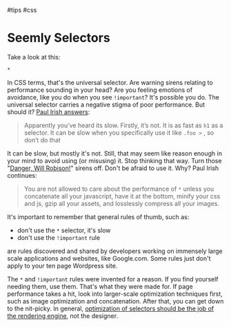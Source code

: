 #tips #css

# Seemly Selectors

Take a look at this:

`*`

In CSS terms, that's the universal selector. Are warning sirens relating to performance sounding in your head? Are you feeling emotions of avoidance, like you do when you see `!important`? It's possible you do. The universal selector carries a negative stigma of poor performance. But should it? [Paul Irish answers](http://paulirish.com/2012/box-sizing-border-box-ftw/):

> Apparently you’ve heard its slow. Firstly, it’s not. It is as fast as `h1` as a selector. It can be slow when you specifically use it like `.foo >` , so don’t do that

It can be slow, but mostly it's not. Still, that may seem like reason enough in your mind to avoid using (or misusing) it. Stop thinking that way. Turn those "[Danger, Will Robison!](http://en.wikipedia.org/wiki/Danger,_Will_Robinson)" sirens off. Don't be afraid to use it. Why? Paul Irish continues:

> You are not allowed to care about the performance of `*` unless you concatenate all your javascript, have it at the bottom, minify your css and js, gzip all your assets, and losslessly compress all your images.

It's important to remember that general rules of thumb, such as:

- don't use the `*` selector, it's slow
- don't use the `!important` rule

are rules discovered and shared by developers working on immensely large scale applications and websites, like Google.com. Some rules just don't apply to your ten page Wordpress site.

The `*` and `!important` rules were invented for a reason. If you find yourself needing them, use them. That's what they were made for. If page performance takes a hit, look into larger-scale optimization techniques first, such as image optimization and concatenation. After that, you can get down to the nit-picky. In general, [optimization of selectors should be the job of the rendering engine](http://calendar.perfplanet.com/2011/css-selector-performance-has-changed-for-the-better/), not the designer.
